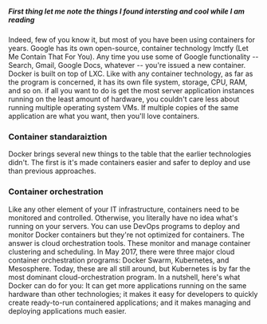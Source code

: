 ##### First thing let me note the things I found intersting and cool while I am reading #####
Indeed, few of you know it, but most of you have been using containers for years. Google has its own open-source, container technology lmctfy (Let Me Contain That For You). Any time you use some of Google functionality -- Search, Gmail, Google Docs, whatever -- you're issued a new container.
Docker is built on top of LXC. Like with any container technology, as far as the program is concerned, it has its own file system, storage, CPU, RAM, and so on.
if all you want to do is get the most server application instances running on the least amount of hardware, you couldn't care less about running multiple operating system VMs. If multiple copies of the same application are what you want, then you'll love containers.
### Container standaraiztion ###
Docker brings several new things to the table that the earlier technologies didn't. The first is it's made containers easier and safer to deploy and use than previous approaches.
### Container orchestration ###
Like any other element of your IT infrastructure, containers need to be monitored and controlled. Otherwise, you literally have no idea what's running on your servers.
You can use DevOps programs to deploy and monitor Docker containers but they're not optimized for containers.
The answer is cloud orchestration tools. These monitor and manage container clustering and scheduling. In May 2017, there were three major cloud container orchestration programs: Docker Swarm, Kubernetes, and Mesosphere. Today, these are all still around, but Kubernetes is by far the most dominant cloud-orchestration program.
In a nutshell, here's what Docker can do for you: It can get more applications running on the same hardware than other technologies; it makes it easy for developers to quickly create ready-to-run containered applications; and it makes managing and deploying applications much easier.
